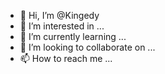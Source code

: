 - 👋 Hi, I’m @Kingedy
- 👀 I’m interested in ...
- 🌱 I’m currently learning ...
- 💞️ I’m looking to collaborate on ...
- 📫 How to reach me ...

<!---
Kingedy/Kingedy is a ✨ special ✨ repository because its `README.md` (this file) appears on your GitHub profile.
You can click the Preview link to take a look at your changes.
--->
